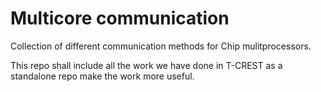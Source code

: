 # Multicore communication

Collection of different communication methods for Chip mulitprocessors.

This repo shall include all the work we have done in T-CREST as a standalone repo
make the work more useful.
